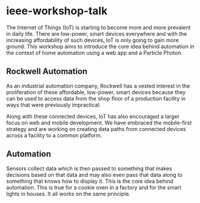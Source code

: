 # ieee-workshop-talk

The Internet of Things (IoT) is starting to become more and more prevalent in daily life. There are low-power, smart devices everywhere and with the increasing affordability of such devices, IoT is only going to gain more ground. This workshop aims to introduce the core idea behind automation in the context of home automation using a web app and a Particle Photon.

## Rockwell Automation

As an industrial automation company, Rockwell has a vested interest in the proliferation of these affordable, low-power, smart devices because they can be used to access data from the shop floor of a production facility in ways that were previously impractical.

Along with these connected devices, IoT has also encouraged a larger focus on web and mobile development. We have embraced the mobile-first strategy and are working on creating data paths from connected devices across a facility to a common platform.

## Automation

Sensors collect data which is then passed to something that makes decisions based on that data and may also even pass that data along to something that knows how to display it. This is the core idea behind automation. This is true for a cookie oven in a factory and for the smart lights in houses. It all works on the same principle.
